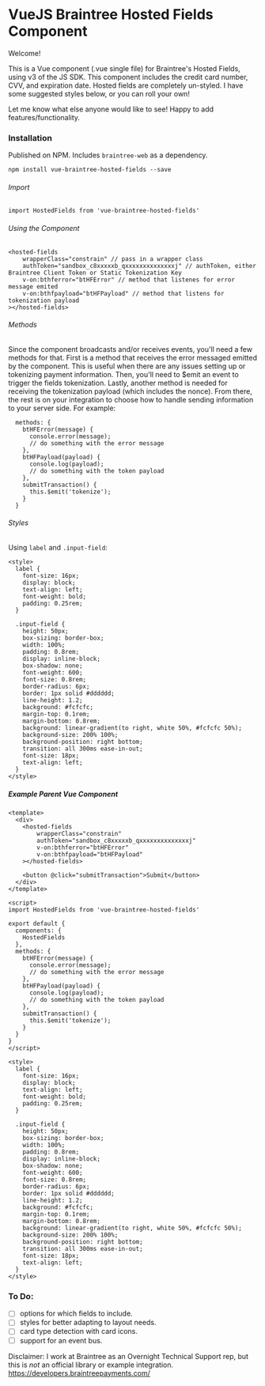 # VueJS Braintree Hosted Fields Component

Welcome!

This is a Vue component (.vue single file) for Braintree's Hosted Fields, using v3 of the JS SDK. This component includes the credit card number, CVV, and expiration date. Hosted fields are completely un-styled. I have some suggested styles below, or you can roll your own!

Let me know what else anyone would like to see! Happy to add features/functionality.

### Installation

Published on NPM. Includes `braintree-web` as a dependency.

```npm install vue-braintree-hosted-fields --save```

###### Import
`import HostedFields from 'vue-braintree-hosted-fields'`

###### Using the Component
```
<hosted-fields
    wrapperClass="constrain" // pass in a wrapper class
    authToken="sandbox_c8xxxxxb_qxxxxxxxxxxxxxxj" // authToken, either Braintree Client Token or Static Tokenization Key
    v-on:bthferror="btHFError" // method that listenes for error message emited
    v-on:bthfpayload="btHFPayload" // method that listens for tokenization payload
></hosted-fields>
```

###### Methods
Since the component broadcasts and/or receives events, you'll need a few methods for that. First is a method that receives the error messaged emitted by the component. This is useful when there are any issues setting up or tokenizing payment information. Then, you'll need to $emit an event to trigger the fields tokenization. Lastly, another method is needed for receiving the tokenization payload (which includes the nonce). From there, the rest is on your integration to choose how to handle sending information to your server side. For example:

```
  methods: {
    btHFError(message) {
      console.error(message);
      // do something with the error message
    },
    btHFPayload(payload) {
      console.log(payload);
      // do something with the token payload
    },
    submitTransaction() {
      this.$emit('tokenize');
    }
  }
```

###### Styles
Using `label` and `.input-field`:

```
<style>
  label {
    font-size: 16px;
    display: block;
    text-align: left;
    font-weight: bold;
    padding: 0.25rem;
  }

  .input-field {
    height: 50px;
    box-sizing: border-box;
    width: 100%;
    padding: 0.8rem;
    display: inline-block;
    box-shadow: none;
    font-weight: 600;
    font-size: 0.8rem;
    border-radius: 6px;
    border: 1px solid #dddddd;
    line-height: 1.2;
    background: #fcfcfc;
    margin-top: 0.1rem;
    margin-bottom: 0.8rem;
    background: linear-gradient(to right, white 50%, #fcfcfc 50%);
    background-size: 200% 100%;
    background-position: right bottom;
    transition: all 300ms ease-in-out;
    font-size: 18px;
    text-align: left;
  }
</style>
```

##### Example Parent Vue Component

```
<template>
  <div>
    <hosted-fields
        wrapperClass="constrain"
        authToken="sandbox_c8xxxxxb_qxxxxxxxxxxxxxxj"
        v-on:bthferror="btHFError"
        v-on:bthfpayload="btHFPayload"
    ></hosted-fields>

    <button @click="submitTransaction">Submit</button>
  </div>
</template>

<script>
import HostedFields from 'vue-braintree-hosted-fields'

export default {
  components: {
    HostedFields
  },
  methods: {
    btHFError(message) {
      console.error(message);
      // do something with the error message
    },
    btHFPayload(payload) {
      console.log(payload);
      // do something with the token payload
    },
    submitTransaction() {
      this.$emit('tokenize');
    }
  }
}
</script>

<style>
  label {
    font-size: 16px;
    display: block;
    text-align: left;
    font-weight: bold;
    padding: 0.25rem;
  }

  .input-field {
    height: 50px;
    box-sizing: border-box;
    width: 100%;
    padding: 0.8rem;
    display: inline-block;
    box-shadow: none;
    font-weight: 600;
    font-size: 0.8rem;
    border-radius: 6px;
    border: 1px solid #dddddd;
    line-height: 1.2;
    background: #fcfcfc;
    margin-top: 0.1rem;
    margin-bottom: 0.8rem;
    background: linear-gradient(to right, white 50%, #fcfcfc 50%);
    background-size: 200% 100%;
    background-position: right bottom;
    transition: all 300ms ease-in-out;
    font-size: 18px;
    text-align: left;
  }
</style>
```


### To Do:
- [ ] options for which fields to include.
- [ ] styles for better adapting to layout needs. 
- [ ] card type detection with card icons.
- [ ] support for an event bus.

Disclaimer: I work at Braintree as an Overnight Technical Support rep, but this is _not_ an official library or example integration. https://developers.braintreepayments.com/